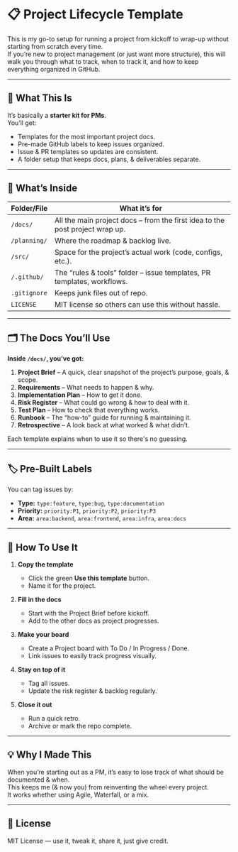 # 📋 Project Lifecycle Template

This is my go-to setup for running a project from kickoff to wrap-up without starting from scratch every time.  
If you’re new to project management (or just want more structure), this will walk you through what to track, when to track it, and how to keep everything organized in GitHub.

---

## 🎯 What This Is
It’s basically a **starter kit for PMs**.  
You’ll get:
- Templates for the most important project docs.
- Pre-made GitHub labels to keep issues organized.
- Issue & PR templates so updates are consistent.
- A folder setup that keeps docs, plans, & deliverables separate.

---

## 📂 What’s Inside

| Folder/File | What it’s for |
|-------------|---------------|
| `/docs/` | All the main project docs – from the first idea to the post project wrap up. |
| `/planning/` | Where the roadmap & backlog live. |
| `/src/` | Space for the project’s actual work (code, configs, etc.). |
| `/.github/` | The “rules & tools” folder – issue templates, PR templates, workflows. |
| `.gitignore` | Keeps junk files out of repo. |
| `LICENSE` | MIT license so others can use this without hassle. |

---

## 🗂 The Docs You’ll Use

**Inside `/docs/`, you’ve got:**
1. **Project Brief** – A quick, clear snapshot of the project’s purpose, goals, & scope.  
2. **Requirements** – What needs to happen & why.  
3. **Implementation Plan** – How to get it done.  
4. **Risk Register** – What could go wrong & how to deal with it.  
5. **Test Plan** – How to check that everything works.  
6. **Runbook** – The “how-to” guide for running & maintaining it.  
7. **Retrospective** – A look back at what worked & what didn’t.

Each template explains when to use it so there's no guessing.

---

## 🏷 Pre-Built Labels

You can tag issues by:
- **Type:** `type:feature`, `type:bug`, `type:documentation`
- **Priority:** `priority:P1`, `priority:P2`, `priority:P3`
- **Area:** `area:backend`, `area:frontend`, `area:infra`, `area:docs`

---

## 🚀 How To Use It

1. **Copy the template**
   - Click the green **Use this template** button.
   - Name it for the project.

2. **Fill in the docs**
   - Start with the Project Brief before kickoff.
   - Add to the other docs as project progresses.

3. **Make your board**
   - Create a Project board with To Do / In Progress / Done.
   - Link issues to easily track progress visually.

4. **Stay on top of it**
   - Tag all issues.
   - Update the risk register & backlog regularly.

5. **Close it out**
   - Run a quick retro.
   - Archive or mark the repo complete.

---

## 💡 Why I Made This
When you’re starting out as a PM, it’s easy to lose track of what should be documented & when.  
This keeps me (& now you) from reinventing the wheel every project.  
It works whether using Agile, Waterfall, or a mix.

---

## 📜 License
MIT License — use it, tweak it, share it, just give credit.
